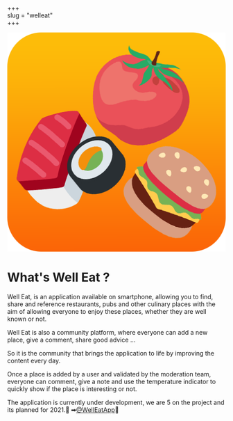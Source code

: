 +++  
slug = "welleat"	
+++

<img src="welleat.jpg" alt="logo2" id="logo2"/> 
 
# What's Well Eat ?

Well Eat, is an application available on smartphone, allowing you to find, share and reference restaurants, pubs and other culinary places with the aim of allowing everyone to enjoy these places, whether they are well known or not. 

Well Eat is also a community platform, where everyone can add a new place, give a comment, share good advice ... 

So it is the community that brings the application to life by improving the content every day. 

Once a place is added by a user and validated by the moderation team, everyone can comment, give a note and use the temperature indicator to quickly show if the place is interesting or not.

The application is currently under development, we are 5 on the project and its planned for 2021.🍺
➡[@WellEatApp](https://twitter.com/WellEatApp "Twitter Well Eat")🍺
